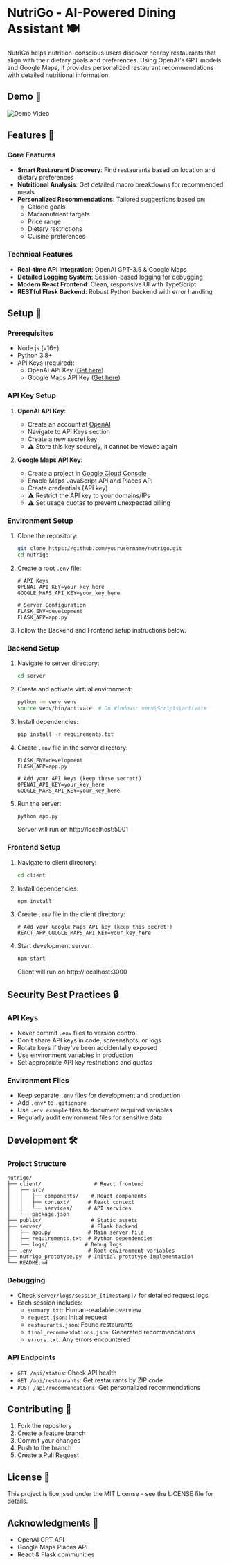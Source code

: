 # NutriGo - AI-Powered Dining Assistant 🍽️

NutriGo helps nutrition-conscious users discover nearby restaurants that align with their dietary goals and preferences. Using OpenAI's GPT models and Google Maps, it provides personalized restaurant recommendations with detailed nutritional information.

## Demo 🎥

![Demo Video](https://github.com/user-attachments/assets/3acae288-837b-4f08-bc25-8f22f583b18b)

## Features 🌟

### Core Features

- **Smart Restaurant Discovery**: Find restaurants based on location and dietary preferences
- **Nutritional Analysis**: Get detailed macro breakdowns for recommended meals
- **Personalized Recommendations**: Tailored suggestions based on:
  - Calorie goals
  - Macronutrient targets
  - Price range
  - Dietary restrictions
  - Cuisine preferences

### Technical Features

- **Real-time API Integration**: OpenAI GPT-3.5 & Google Maps
- **Detailed Logging System**: Session-based logging for debugging
- **Modern React Frontend**: Clean, responsive UI with TypeScript
- **RESTful Flask Backend**: Robust Python backend with error handling

## Setup 🚀

### Prerequisites

- Node.js (v16+)
- Python 3.8+
- API Keys (required):
  - OpenAI API Key ([Get here](https://platform.openai.com/api-keys))
  - Google Maps API Key ([Get here](https://console.cloud.google.com/google/maps-apis/credentials))

### API Key Setup

1. **OpenAI API Key**:

   - Create an account at [OpenAI](https://platform.openai.com)
   - Navigate to API Keys section
   - Create a new secret key
   - ⚠️ Store this key securely, it cannot be viewed again

2. **Google Maps API Key**:
   - Create a project in [Google Cloud Console](https://console.cloud.google.com)
   - Enable Maps JavaScript API and Places API
   - Create credentials (API key)
   - ⚠️ Restrict the API key to your domains/IPs
   - ⚠️ Set usage quotas to prevent unexpected billing

### Environment Setup

1. Clone the repository:

   ```bash
   git clone https://github.com/yourusername/nutrigo.git
   cd nutrigo
   ```

2. Create a root `.env` file:

   ```env
   # API Keys
   OPENAI_API_KEY=your_key_here
   GOOGLE_MAPS_API_KEY=your_key_here

   # Server Configuration
   FLASK_ENV=development
   FLASK_APP=app.py
   ```

3. Follow the Backend and Frontend setup instructions below.

### Backend Setup

1. Navigate to server directory:

   ```bash
   cd server
   ```

2. Create and activate virtual environment:

   ```bash
   python -m venv venv
   source venv/bin/activate  # On Windows: venv\Scripts\activate
   ```

3. Install dependencies:

   ```bash
   pip install -r requirements.txt
   ```

4. Create `.env` file in the server directory:

   ```env
   FLASK_ENV=development
   FLASK_APP=app.py

   # Add your API keys (keep these secret!)
   OPENAI_API_KEY=your_key_here
   GOOGLE_MAPS_API_KEY=your_key_here
   ```

5. Run the server:
   ```bash
   python app.py
   ```
   Server will run on http://localhost:5001

### Frontend Setup

1. Navigate to client directory:

   ```bash
   cd client
   ```

2. Install dependencies:

   ```bash
   npm install
   ```

3. Create `.env` file in the client directory:

   ```env
   # Add your Google Maps API key (keep this secret!)
   REACT_APP_GOOGLE_MAPS_API_KEY=your_key_here
   ```

4. Start development server:
   ```bash
   npm start
   ```
   Client will run on http://localhost:3000

## Security Best Practices 🔒

### API Keys

- Never commit `.env` files to version control
- Don't share API keys in code, screenshots, or logs
- Rotate keys if they've been accidentally exposed
- Use environment variables in production
- Set appropriate API key restrictions and quotas

### Environment Files

- Keep separate `.env` files for development and production
- Add `.env*` to `.gitignore`
- Use `.env.example` files to document required variables
- Regularly audit environment files for sensitive data

## Development 🛠️

### Project Structure

```
nutrigo/
├── client/                 # React frontend
│   ├── src/
│   │   ├── components/    # React components
│   │   ├── context/      # React context
│   │   └── services/     # API services
│   └── package.json
├── public/                # Static assets
├── server/                # Flask backend
│   ├── app.py            # Main server file
│   ├── requirements.txt  # Python dependencies
│   └── logs/            # Debug logs
├── .env                  # Root environment variables
├── nutrigo_prototype.py  # Initial prototype implementation
└── README.md
```

### Debugging

- Check `server/logs/session_[timestamp]/` for detailed request logs
- Each session includes:
  - `summary.txt`: Human-readable overview
  - `request.json`: Initial request
  - `restaurants.json`: Found restaurants
  - `final_recommendations.json`: Generated recommendations
  - `errors.txt`: Any errors encountered

### API Endpoints

- `GET /api/status`: Check API health
- `GET /api/restaurants`: Get restaurants by ZIP code
- `POST /api/recommendations`: Get personalized recommendations

## Contributing 🤝

1. Fork the repository
2. Create a feature branch
3. Commit your changes
4. Push to the branch
5. Create a Pull Request

## License 📄

This project is licensed under the MIT License - see the LICENSE file for details.

## Acknowledgments 🙏

- OpenAI GPT API
- Google Maps Places API
- React & Flask communities
